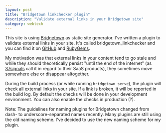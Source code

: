 ```yaml
---
layout: post
title: "Bridgetown linkchecker plugin"
description: "Validate external links in your Bridgetown site"
category: webtech
---
```


This site is using [Bridgetown](/webtech/bridgetown) as static site generator. I've written a plugin to validate external links in your site. It's called bridgetown_linkchecker and you can find it on [GitHub]() and [RubyGems](https://rubygems.org/gems/bridgetown_linkchecker).

My motivation was that external links in your content tend to go stale and while they should theoretically persist "until the end of the internet" (as [37signals](https://37signals.com/policies/until-the-end-of-the-internet/) call it in regard to their SaaS products), they sometimes move somewhere else or disappear altogether.

During the build process (or while running `bridgetown serve`), the plugin will check all external links in your site. If a link is broken, it will be reported in the build log. By default the checks will be done in your development environment. You can also enable the checks in production (?).

Note: The guidelines for naming plugins for Bridgetown changed from dash- to underscore-separated names recently. Many plugins are still using the old naming scheme. I've decided to use the new naming scheme for my plugin.
